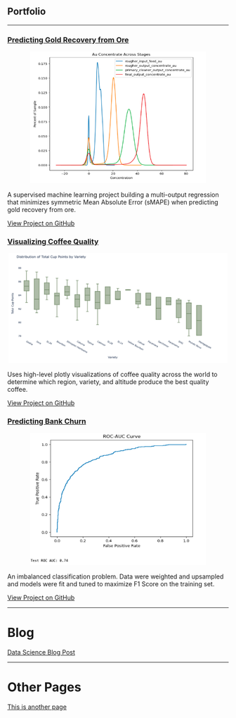 ## Portfolio
---
### [Predicting Gold Recovery from Ore](https://github.com/kellyshreeve/gold-recovery)

<p align="center">
  <img src="/images/gold_stages.png?raw=true" 
  width="400"
  height="300"
  alt="Line graph of gold recovery across stages">
</p>

A supervised machine learning project building a multi-output regression that minimizes symmetric Mean Absolute Error (sMAPE) when predicting gold recovery from ore.

[View Project on GitHub](https://github.com/kellyshreeve/gold-recovery)

### [Visualizing Coffee Quality](https://github.com/kellyshreeve/Visualizing_Coffee_Quality)

<p align="center">
  <img src="/images/total_points_variety.png?raw=true" 
  width="500"
  height="250"
  alt="Bar graph of average quality across coffee varieties">
</p>

Uses high-level plotly visualizations of coffee quality across the world to determine which region, variety, and altitude produce the best quality coffee.

[View Project on GitHub](https://github.com/kellyshreeve/Visualizing_Coffee_Quality)

### [Predicting Bank Churn](https://github.com/kellyshreeve/predicting-bank-churn)

<p align="center">
  <img src="/images/roc_auc.png?raw=true" 
  width="400"
  height="300"
  alt="Roc-auc curve for test set">
</p>

An imbalanced classification problem. Data were weighted and upsampled and models were fit and tuned to maximize F1 Score on the training set.

[View Project on GitHub](https://github.com/kellyshreeve/predicting-bank-churn)

---

# Blog
[Data Science Blog Post](https://kellyshreeve.github.io/2023/08/03/Data-Science-Post.html)

---

# Other Pages
[This is another page](https://kellyshreeve.github.io/another_page)


